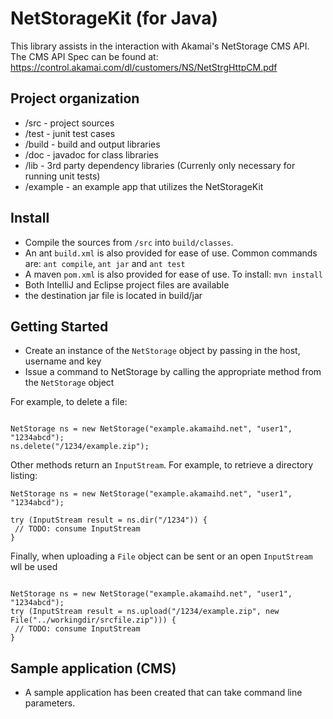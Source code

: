 # NetStorageKit (for Java)

This library assists in the interaction with Akamai's NetStorage CMS API. The CMS API Spec can be found at:
https://control.akamai.com/dl/customers/NS/NetStrgHttpCM.pdf

## Project organization
* /src - project sources
* /test - junit test cases
* /build - build and output libraries
* /doc - javadoc for class libraries
* /lib - 3rd party dependency libraries (Currenly only necessary for running unit tests)
* /example - an example app that utilizes the NetStorageKit

## Install
* Compile the sources from `/src` into `build/classes`.
* An ant `build.xml` is also provided for ease of use. Common commands are: `ant compile`, `ant jar` and `ant test`
* A maven `pom.xml` is also provided for ease of use. To install: `mvn install`
* Both IntelliJ and Eclipse project files are available
* the destination jar file is located in build/jar

## Getting Started
* Create an instance of the `NetStorage` object by passing in the host, username and key
* Issue a command to NetStorage by calling the appropriate method from the `NetStorage` object

For example, to delete a file:
```import com.akamai.netstorage.NetStorage;

NetStorage ns = new NetStorage("example.akamaihd.net", "user1", "1234abcd");
ns.delete("/1234/example.zip");
```

Other methods return an `InputStream`. For example, to retrieve a directory listing:

```import com.akamai.netstorage.NetStorage;
NetStorage ns = new NetStorage("example.akamaihd.net", "user1", "1234abcd");

try (InputStream result = ns.dir("/1234")) {
 // TODO: consume InputStream
}
```

Finally, when uploading a `File` object can be sent or an open `InputStream` wll be used
```import com.akamai.netstorage.NetStorage;

NetStorage ns = new NetStorage("example.akamaihd.net", "user1", "1234abcd");
try (InputStream result = ns.upload("/1234/example.zip", new File("../workingdir/srcfile.zip"))) {
 // TODO: consume InputStream
}
```


## Sample application (CMS)
* A sample application has been created that can take command line parameters.

```java -classpath build/classes CMS -a dir -u user1 -k 1234abcd example.akamaihd.net/1234
```